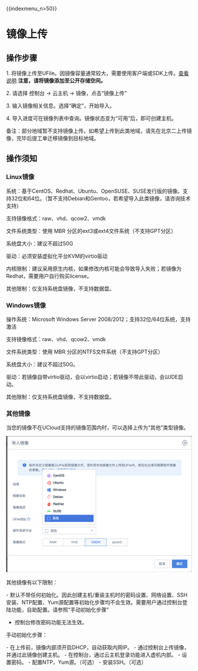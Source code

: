 {{indexmenu_n>50}}

# 镜像上传

## 操作步骤

1\. 将镜像上传至UFile。因镜像容量通常较大，需要使用客户端或SDK上传。[查看说明](/storage_cdn/ufile/tools)
**注意，请将镜像添加至公开存储空间。**

2\. 请选择 控制台 -\> 云主机 -\> 镜像，点击“镜像上传”

3\. 输入镜像相关信息。选择“确定”，开始导入。

4\. 导入进度可在镜像列表中查询。镜像状态变为“可用”后，即可创建主机。

备注：部分地域暂不支持镜像上传。如希望上传到此类地域，请先在北京二上传镜像，完毕后提工单迁移镜像到目标地域。

## 操作须知

### Linux镜像

系统：基于CentOS、Redhat、Ubuntu、OpenSUSE、SUSE发行版的镜像。支持32位和64位。（暂不支持Debian和Gentoo，若希望导入此类镜像，请咨询技术支持）

支持镜像格式：raw、vhd、qcow2、vmdk

文件系统类型：使用 MBR 分区的ext3或ext4文件系统（不支持GPT分区）

系统盘大小：建议不超过50G

驱动：必须安装虚拟化平台KVM的virtio驱动

内核限制：建议采用原生内核，如果修改内核可能会导致导入失败；若镜像为Redhat，需要用户自行购买license。

其他限制：仅支持系统盘镜像，不支持数据盘。

### Windows镜像

操作系统：Microsoft Windows Server 2008/2012；支持32位/64位系统，支持激活

支持镜像格式：raw、vhd、qcow2、vmdk

文件系统类型：使用 MBR 分区的NTFS文件系统（不支持GPT分区）

系统盘大小：建议不超过50G。

驱动：若镜像自带virtio驱动，会以virtio启动；若镜像不带此驱动，会以IDE启动。

其他限制：仅支持系统盘镜像，不支持数据盘。

### 其他镜像

当您的镜像不在UCloud支持的镜像范围内时，可以选择上传为“其他”类型镜像。

![](/images/guide/image/屏幕快照_2018-09-07_下午2.18.03.png)

其他镜像有以下限制：

\-
默认不带任何初始化。因此创建主机/重装主机时的密码设置、网络设置、SSH安装、NTP配置、Yum源配置等初始化步骤均不会生效。需要用户通过控制台登陆功能，自助配置。请参照“手动初始化步骤”
- 控制台修改密码功能无法生效。

手动初始化步骤：

\- 在上传前，镜像内部须开启DHCP，自动获取内网IP。 - 通过控制台上传镜像，并通过此镜像创建主机。 -
在控制台，通过云主机登录功能进入虚机内部。 - 设置密码。 -
配置NTP，Yum源。（可选） - 安装SSH。（可选）
